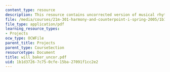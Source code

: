 ```yaml
---
content_type: resource
description: This resource contains uncorrected version of musical rhythm.
file: /media/courses/21m-301-harmony-and-counterpoint-i-spring-2005/1b1d37267c750cfe15ba27091f1cc2e2_will_baker_uncor.pdf
file_type: application/pdf
learning_resource_types:
- Projects
ocw_type: OCWFile
parent_title: Projects
parent_type: CourseSection
resourcetype: Document
title: will_baker_uncor.pdf
uid: 1b1d3726-7c75-0cfe-15ba-27091f1cc2e2
---
```

